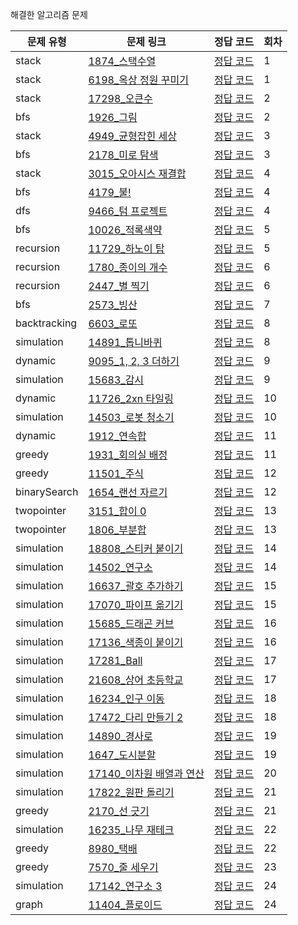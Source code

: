 해결한 알고리즘 문제

|문제 유형|문제 링크|정답 코드|회차|
|----|----|----|----|
|stack|[1874_스택수열](https://www.acmicpc.net/problem/1874)|[정답 코드](./stack/1874_스택수열.py)|1|
|stack|[6198_옥상 정원 꾸미기](https://www.acmicpc.net/problem/6198)|[정답 코드](./stack/6198_옥상정원꾸미기.py)|1|
|stack|[17298_오큰수](https://www.acmicpc.net/problem/17298)|[정답 코드](./stack/17298_오큰수.py)|2|
|bfs|[1926_그림](https://www.acmicpc.net/problem/1926)|[정답 코드](./bfs/1926_그림.py)|2|
|stack|[4949_균형잡힌 세상](https://www.acmicpc.net/problem/4949)|[정답 코드](./stack/4949_균형잡힌세상.py)|3|
|bfs|[2178_미로 탐색](https://www.acmicpc.net/problem/2178)|[정답 코드](./bfs/2178_미로탐색.py)|3|
|stack|[3015_오아시스 재결합](https://www.acmicpc.net/problem/3015)|[정답 코드](./stack/3015_오아시스재결합.py)|4|
|bfs|[4179_불!](https://www.acmicpc.net/problem/4179)|[정답 코드](./bfs/4179_불.py)|4|
|dfs|[9466_텀 프로젝트](https://www.acmicpc.net/problem/9466)|[정답 코드](./bfs/9466_텀프로젝트.py)|4|
|bfs|[10026_적록색약](https://www.acmicpc.net/problem/10026)|[정답 코드](./bfs/10026_적록색약.py)|5|
|recursion|[11729_하노이 탑](https://www.acmicpc.net/problem/11729)|[정답 코드](./recursion/11729_하노이탑.py)|5|
|recursion|[1780_종이의 개수](https://www.acmicpc.net/problem/1780)|[정답 코드](./recursion/1780_종이의개수.py)|6|
|recursion|[2447_별 찍기](https://www.acmicpc.net/problem/2447)|[정답 코드](./recursion/2447_별찍기.py)|6|
|bfs|[2573_빙산](https://www.acmicpc.net/problem/2573)|[정답 코드](./bfs/2573_빙산.java)|7|
|backtracking|[6603_로또](https://www.acmicpc.net/problem/6603)|[정답 코드](./backtracking/6603_로또.java)|8|
|simulation|[14891_톱니바퀴](https://www.acmicpc.net/problem/14891)|[정답 코드](./simulation/14891_톱니바퀴.py)|8|
|dynamic|[9095_1, 2, 3 더하기](https://www.acmicpc.net/problem/9095)|[정답 코드](./dynamic/9095_123더하기.py)|9|
|simulation|[15683_감시](https://www.acmicpc.net/problem/15683)|[정답 코드](./simulation/15683_감시.py)|9|
|dynamic|[11726_2xn 타일링](https://www.acmicpc.net/problem/11726)|[정답 코드](./dynamic/11726_2xn타일링.py)|10|
|simulation|[14503_로봇 청소기](https://www.acmicpc.net/problem/14503)|[정답 코드](./simulation/14503_로봇청소기.py)|10|
|dynamic|[1912_연속합](https://www.acmicpc.net/problem/1912)|[정답 코드](./dynamic/1912_연속합.py)|11|
|greedy|[1931_회의실 배정](https://www.acmicpc.net/problem/1931)|[정답 코드](./greedy/1931_회의실배정.py)|11|
|greedy|[11501_주식](https://www.acmicpc.net/problem/11501)|[정답 코드](./greedy/11501_주식.py)|12|
|binarySearch|[1654_랜선 자르기](https://www.acmicpc.net/problem/1654)|[정답 코드](./binarySearch/1654_랜선자르기.py)|12|
|twopointer|[3151_합이 0](https://www.acmicpc.net/problem/3151)|[정답 코드](./twopointer/3151_합이0.java)|13|
|twopointer|[1806_부분합](https://www.acmicpc.net/problem/1806)|[정답 코드](./twopointer/1806_부분합.java)|13|
|simulation|[18808_스티커 붙이기](https://www.acmicpc.net/problem/18808)|[정답 코드](./simulation/18808_스티커붙이기.java)|14|
|simulation|[14502_연구소](https://www.acmicpc.net/problem/14502)|[정답 코드](./simulation/14502_연구소.java)|14|
|simulation|[16637_괄호 추가하기](https://www.acmicpc.net/problem/16637)|[정답 코드](./simulation/16637_괄호추가하기.java)|15|
|simulation|[17070_파이프 옮기기](https://www.acmicpc.net/problem/17070)|[정답 코드](./simulation/17070_파이프옮기기.java)|15|
|simulation|[15685_드래곤 커브](https://www.acmicpc.net/problem/15685)|[정답 코드](./simulation/15685_드래곤커브.java)|16|
|simulation|[17136_색종이 붙이기](https://www.acmicpc.net/problem/17136)|[정답 코드](./simulation/17136_색종이붙이기.java)|16|
|simulation|[17281_Ball](https://www.acmicpc.net/problem/17281)|[정답 코드](./simulation/17281_Ball.java)|17|
|simulation|[21608_상어 초등학교](https://www.acmicpc.net/problem/21608)|[정답 코드](./simulation/21608_상어초등학교.java)|17|
|simulation|[16234_인구 이동](https://www.acmicpc.net/problem/16234)|[정답 코드](./simulation/16234_인구이동.java)|18|
|simulation|[17472_다리 만들기 2](https://www.acmicpc.net/problem/17472)|[정답 코드](./simulation/17472_다리만들기2.java)|18|
|simulation|[14890_경사로](https://www.acmicpc.net/problem/14890)|[정답 코드](./simulation/14890_경사로.java)|19|
|simulation|[1647_도시분할](https://www.acmicpc.net/problem/1647)|[정답 코드](./simulation/1647_도시분할.java)|19|
|simulation|[17140_이차원 배열과 연산](https://www.acmicpc.net/problem/17140)|[정답 코드](./simulation/17140_이차원배열과연산.java)|20|
|simulation|[17822_원판 돌리기](https://www.acmicpc.net/problem/17822)|[정답 코드](./simulation/17822_원판돌리기.java)|21|
|greedy|[2170_선 긋기](https://www.acmicpc.net/problem/2170)|[정답 코드](./greedy/2170_선긋기.java)|21|
|simulation|[16235_나무 재테크](https://www.acmicpc.net/problem/16235)|[정답 코드](./simulation/16235_나무재테크.java)|22|
|greedy|[8980_택배](https://www.acmicpc.net/problem/8980)|[정답 코드](./greedy/8980_택배.java)|22|
|greedy|[7570_줄 세우기](https://www.acmicpc.net/problem/7570)|[정답 코드](./greedy/7570_줄세우기.java)|23|
|simulation|[17142_연구소 3](https://www.acmicpc.net/problem/17142)|[정답 코드](./simulation/17142_연구소3.java)|24|
|graph|[11404_플로이드](https://www.acmicpc.net/problem/11404)|[정답 코드](./graph/11404_플로이드.java)|24|
